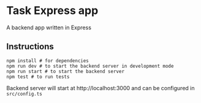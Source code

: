 # Task Express app
A backend app written in Express

## Instructions
```
npm install # for dependencies
npm run dev # to start the backend server in development mode
npm run start # to start the backend server
npm test # to run tests
```

Backend server will start at http://localhost:3000 and can be configured in `src/config.ts`